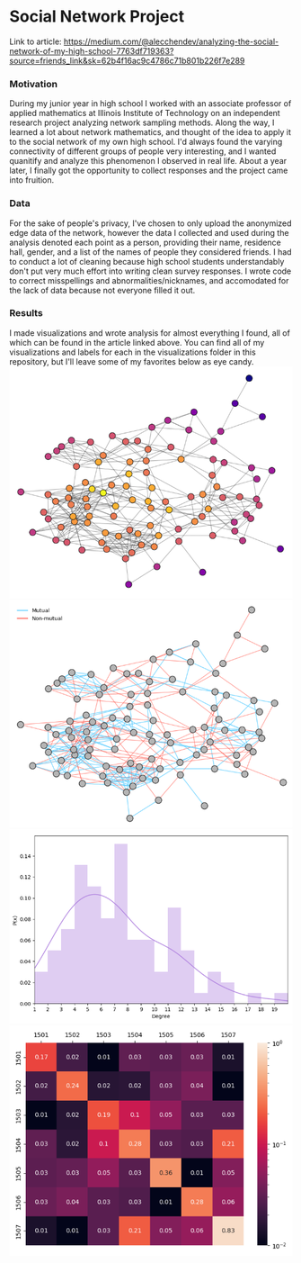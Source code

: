 # Social Network Project
Link to article: https://medium.com/@alecchendev/analyzing-the-social-network-of-my-high-school-7763df719363?source=friends_link&sk=62b4f16ac9c4786c71b801b226f7e289
### Motivation
During my junior year in high school I worked with an associate professor of applied mathematics at Illinois Institute of Technology on an independent research project analyzing network sampling methods. Along the way, I learned a lot about network mathematics, and thought of the idea to apply it to the social network of my own high school. I'd always found the varying connectivity of different groups of people very interesting, and I wanted quanitify and analyze this phenomenon I observed in real life. About a year later, I finally got the opportunity to collect responses and the project came into fruition.

### Data
For the sake of people's privacy, I've chosen to only upload the anonymized edge data of the network, however the data I collected and used during the analysis denoted each point as a person, providing their name, residence hall, gender, and a list of the names of people they considered friends. I had to conduct a lot of cleaning because high school students understandably don't put very much effort into writing clean survey responses. I wrote code to correct misspellings and abnormalities/nicknames, and accomodated for the lack of data because not everyone filled it out.

### Results
I made visualizations and wrote analysis for almost everything I found, all of which can be found in the article linked above. You can find all of my visualizations and labels for each in the visualizations folder in this repository, but I'll leave some of my favorites below as eye candy.
![Network, plasma color](Visualizations/network_plasma.png)
![Network, mutuality](Visualizations/network_mutuality.png)
![Degree distribution](Visualizations/degree.png)
![Hall connection heatmap](Visualizations/halls_heatmap.png)
